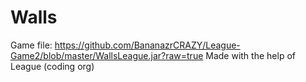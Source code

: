 # Walls
Game file: https://github.com/BananazrCRAZY/League-Game2/blob/master/WallsLeague.jar?raw=true
Made with the help of League (coding org)
